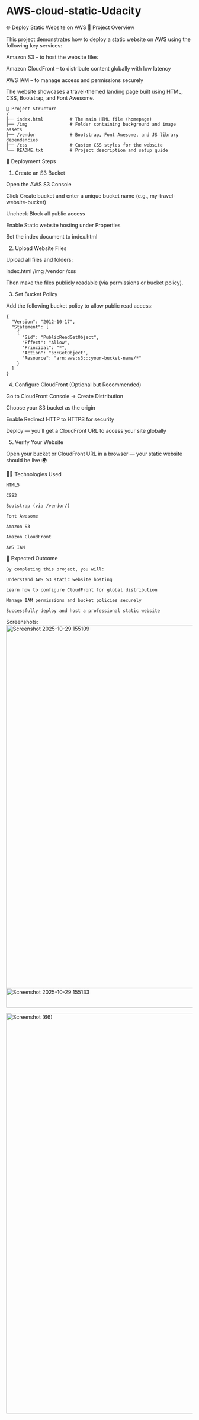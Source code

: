 # AWS-cloud-static-Udacity
🌐 Deploy Static Website on AWS
🧠 Project Overview

This project demonstrates how to deploy a static website on AWS using the following key services:

Amazon S3 – to host the website files

Amazon CloudFront – to distribute content globally with low latency

AWS IAM – to manage access and permissions securely

The website showcases a travel-themed landing page built using HTML, CSS, Bootstrap, and Font Awesome.

```
📂 Project Structure
/
├── index.html          # The main HTML file (homepage)
├── /img                # Folder containing background and image assets
├── /vendor             # Bootstrap, Font Awesome, and JS library dependencies
├── /css                # Custom CSS styles for the website
└── README.txt          # Project description and setup guide

```
🚀 Deployment Steps
1. Create an S3 Bucket

Open the AWS S3 Console

Click Create bucket and enter a unique bucket name (e.g., my-travel-website-bucket)

Uncheck Block all public access

Enable Static website hosting under Properties

Set the index document to index.html

2. Upload Website Files

Upload all files and folders:

index.html
/img
/vendor
/css


Then make the files publicly readable (via permissions or bucket policy).

3. Set Bucket Policy

Add the following bucket policy to allow public read access:

```
{
  "Version": "2012-10-17",
  "Statement": [
    {
      "Sid": "PublicReadGetObject",
      "Effect": "Allow",
      "Principal": "*",
      "Action": "s3:GetObject",
      "Resource": "arn:aws:s3:::your-bucket-name/*"
    }
  ]
}
```
4. Configure CloudFront (Optional but Recommended)

Go to CloudFront Console → Create Distribution

Choose your S3 bucket as the origin

Enable Redirect HTTP to HTTPS for security

Deploy — you’ll get a CloudFront URL to access your site globally

5. Verify Your Website

Open your bucket or CloudFront URL in a browser — your static website should be live 🌍

👩‍💻 Technologies Used

```
HTML5

CSS3

Bootstrap (via /vendor/)

Font Awesome

Amazon S3

Amazon CloudFront

AWS IAM
```

🏁 Expected Outcome

```
By completing this project, you will:

Understand AWS S3 static website hosting

Learn how to configure CloudFront for global distribution

Manage IAM permissions and bucket policies securely

Successfully deploy and host a professional static website
```
Screenshots:
<img width="1919" height="979" alt="Screenshot 2025-10-29 155109" src="https://github.com/user-attachments/assets/92ed4085-7fae-43a0-875c-937e644a0ad0" />
<img width="1778" height="53" alt="Screenshot 2025-10-29 155133" src="https://github.com/user-attachments/assets/39405272-8756-4a12-979c-98f9b8c1f9c8" />

<img width="1920" height="1080" alt="Screenshot (66)" src="https://github.com/user-attachments/assets/98d483f9-90e8-413d-9773-43dc7e3e3d23" />






